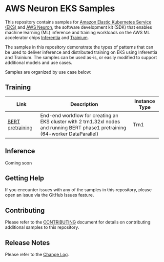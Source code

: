 # AWS Neuron EKS Samples

This repository contains samples for [Amazon Elastic Kubernetes Service (EKS)](https://aws.amazon.com/eks/) and [AWS Neuron](https://aws.amazon.com/machine-learning/neuron/), the software development kit (SDK) that enables machine learning (ML) inference and training workloads on the AWS ML accelerator chips [Inferentia](https://aws.amazon.com/machine-learning/inferentia/) and [Trainium](https://aws.amazon.com/machine-learning/trainium/).

The samples in this repository demonstrate the types of patterns that can be used to deliver inference and distributed training on EKS using Inferentia and Trainium. The samples can be used as-is, or easily modified to support additional models and use cases.

Samples are organized by use case below:

## Training

| Link | Description | Instance Type |
| --- | --- | --- |
| [BERT pretraining](dp_bert_hf_pretrain) | End-end workflow for creating an EKS cluster with 2 trn1.32xl nodes and running BERT phase1 pretraining (64-worker DataParallel)| Trn1 |

## Inference

Coming soon

## Getting Help

If you encounter issues with any of the samples in this repository, please open an issue via the GitHub Issues feature.

## Contributing

Please refer to the [CONTRIBUTING](CONTRIBUTING.md) document for details on contributing additional samples to this repository.


## Release Notes

Please refer to the [Change Log](releasenotes.md).

